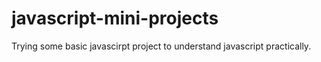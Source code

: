 # javascript-mini-projects
Trying some basic javascirpt project to understand javascript practically.
